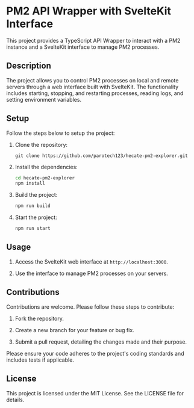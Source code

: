 # PM2 API Wrapper with SvelteKit Interface

This project provides a TypeScript API Wrapper to interact with a PM2 instance and a SvelteKit interface to manage PM2 processes.

## Description

The project allows you to control PM2 processes on local and remote servers through a web interface built with SvelteKit. The functionality includes starting, stopping, and restarting processes, reading logs, and setting environment variables.

## Setup

Follow the steps below to setup the project:

1. Clone the repository:
   ```
   git clone https://github.com/parotech123/hecate-pm2-explorer.git
   ```

2. Install the dependencies:
   ```bash
   cd hecate-pm2-explorer
   npm install
   ```

3. Build the project:
   ```bash
   npm run build
   ```

4. Start the project:
   ```bash
   npm run start
   ```

## Usage

1. Access the SvelteKit web interface at `http://localhost:3000`.

2. Use the interface to manage PM2 processes on your servers.

## Contributions

Contributions are welcome. Please follow these steps to contribute:

1. Fork the repository.

2. Create a new branch for your feature or bug fix.

3. Submit a pull request, detailing the changes made and their purpose.

Please ensure your code adheres to the project's coding standards and includes tests if applicable.

## License

This project is licensed under the MIT License. See the LICENSE file for details.
